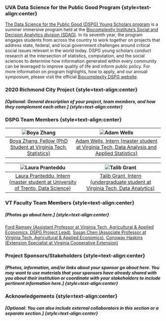 ### UVA Data Science for the Public Good Program {style=text-align:center}

[The Data Science for the Public Good (DSPG) Young Scholars program](https://biocomplexity.virginia.edu/social-decision-analytics/dspg-program) is a summer immersive program held at the [Biocomplexity Institute’s Social and Decision Analytics division (SDAD)](https://biocomplexity.virginia.edu/social-decision-analytics). In its seventh year, the program engages students from across the country to work together on projects that address state, federal, and local government challenges around critical social issues relevant in the world today. DSPG young scholars conduct research at the intersection of statistics, computation, and the social sciences to determine how information generated within every community can be leveraged to improve quality of life and inform public policy. For more information on program highlights, how to apply, and our annual symposium, please visit the official [Biocomplexity DSPG website]((https://biocomplexity.virginia.edu/social-decision-analytics/dspg-program)).

### 2020 Richmond City Project {style=text-align:center}

##### [Optional: General description of your project, team members, and how they complement each other.] {style=text-align:center}

### DSPG Team Members {style=text-align:center}


![Boya Zhang](/team_files/Boya.Zhang.VT.jpg)  |  ![Adam Wells](/team_files/Adam.Wells.VT.jpg)
:-----------------------------------------:|:-----------------------------------------:
[Boya Zhang, Fellow (PhD Student at Virginia Tech, Statistics)](https://github.com/boya66)        |  [Adam Wells, Intern (master student at Virginia Tech, Data Analysis and Applied Statistics)](https://github.com/wellay01)



![Laura Pranteddu](/team_files/Laura.Pranteddu.VT.JPG)  |  ![Talib Grant](/team_files/Talib.Grant.VT.jpg)
:-----------------------------------------:|:-----------------------------------------:
[Laura Pranteddu, Intern (master student at University of Trento, Data Science)](https://github.com/lp9kh)            |  [Talib Grant, Intern (undergraduate student at Virginia Tech, Data Analytics)](https://github.com/tkgrant)


### VT Faculty Team Members {style=text-align:center}

##### [Photos go about here.] {style=text-align:center} 

[Ford Ramsey (Assistant Professor at Virginia Tech, Agricultural & Applied Economics, DSPG Project Lead)](https://aaec.vt.edu/people/faculty/ramsey-ford.html), [Susan Chen (Associate Professor at Virginia Tech, Agricultural & Applied Economics)](https://aaec.vt.edu/people/faculty/chen-susan.html), [Conoway Haskins (Extension Specialist at Virginia Cooperative Extension)](https://ext.vt.edu/community-leadership/people/conaway-haskins.html)

### Project Sponsors/Stakeholders {style=text-align:center}

##### [Photos, information, and/or links about your sponsor go about here. You may want to use materials that your sponsors have already shared with you about their institution or coordinate with your stakeholders to include pertinent information here.] {style=text-align:center}

### Acknowledgements {style=text-align:center}

##### [Optional: You can also include external collaborators in this section or a separate section.] {style=text-align:center}

